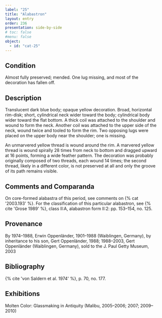 ```yaml
---
label: "25"
title: "Alabastron"
layout: entry
order: 236
presentation: side-by-side
# toc: false
#menu: false 
object:
  - id: "cat-25"
---
```


## Condition

Almost fully preserved; mended. One lug missing, and most of the decoration has fallen off.

## Description

Translucent dark blue body; opaque yellow decoration. Broad, horizontal rim-disk; short, cylindrical neck wider toward the body; cylindrical body wider toward the flat bottom. A thick coil was attached to the shoulder and wound to form the neck. Another coil was attached to the upper side of the neck, wound twice and tooled to form the rim. Two opposing lugs were placed on the upper body near the shoulder; one is missing.

An unmarvered yellow thread is wound around the rim. A marvered yellow thread is wound spirally 28 times from neck to bottom and dragged upward at 16 points, forming a wide feather pattern. The decoration was probably originally composed of two threads, each wound 14 times; the second thread, likely in a different color, is not preserved at all and only the groove of its path remains visible.

## Comments and Comparanda

On core-formed alabastra of this period, see comments on {% cat '2003.193' %}. For the classification of this particular alabastron, see {% cite 'Grose 1989' %}, class II:A, alabastron form II:2: pp. 153–154, no. 125.

## Provenance

By 1974–1988, Erwin Oppenländer, 1901–1988 (Waiblingen, Germany), by inheritance to his son, Gert Oppenländer, 1988; 1988–2003, Gert Oppenländer (Waiblingen, Germany), sold to the J. Paul Getty Museum, 2003

## Bibliography

{% cite 'von Saldern et al. 1974' %}, p. 70, no. 177.

## Exhibitions

Molten Color: Glassmaking in Antiquity (Malibu, 2005–2006; 2007; 2009–2010)
